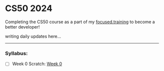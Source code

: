 # CS50 2024

Completing the CS50 course as a part of my [focused.training](https://github.com/nihalsheikh/focused.training) to become a better developer!

writing daily updates here...

---

### Syllabus:

- [ ] Week 0 Scratch: [Week 0](week_0/NOTES.md)
